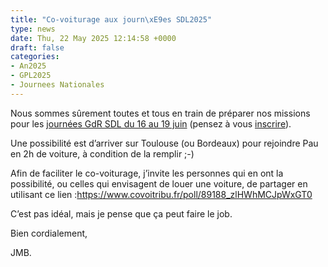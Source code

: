 ```yaml
---
title: "Co-voiturage aux journ\xE9es SDL2025"
type: news
date: Thu, 22 May 2025 12:14:58 +0000
draft: false
categories:
- An2025
- GPL2025
- Journees Nationales
---
```


Nous sommes sûrement toutes et tous en train de préparer nos missions pour les [journées GdR SDL du 16 au 19 juin](https://gdrgpl2025.sciencesconf.org/) (pensez à vous [inscrire](https://gdrgpl2025.sciencesconf.org/page/informations_inscription)).

Une possibilité est d’arriver sur Toulouse (ou Bordeaux) pour rejoindre Pau en 2h de voiture, à condition de la remplir ;-)

Afin de faciliter le co-voiturage, j’invite les personnes qui en ont la possibilité, ou celles qui envisagent de louer une voiture, de partager en utilisant ce lien :<https://www.covoitribu.fr/poll/89188_zlHWhMCJpWxGT0>

C’est pas idéal, mais je pense que ça peut faire le job.

Bien cordialement,

JMB.
